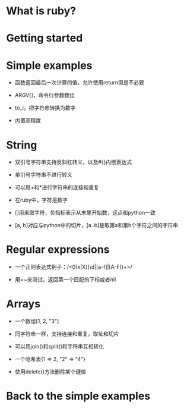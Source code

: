 What is ruby?
=============

Getting started
===============

Simple examples
===============

* 函数返回最后一次计算的值，允许使用return但是不必要

* ARGV[]，命令行参数数组

* to_i，把字符串转换为数字

* 内置高精度

String
======

* 双引号字符串支持反斜杠转义，以及#{}内嵌表达式

* 单引号字符串不进行转义

* 可以用+和*进行字符串的连接和重复

* 在ruby中，字符是数字

* []用来取字符，负指标表示从末尾开始数，这点和python一致

* [a, b]对应与python中的切片，[a..b]是取第a和第b个字符之间的字符串

Regular expressions
===================

* 一个正则表达式例子：/\<0(x|X)(\d|[a-f]|[A-F])+\>/

* 用=~来测试，返回第一个匹配的下标或者nil

Arrays
======

* 一个数组[1, 2, "3"]

* 同字符串一样，支持连接和重复，取址和切片

* 可以用join()和split()和字符串互相转化

* 一个哈希表{1 => 2, "2" => "4"}

* 使用delete()方法删除某个键值

Back to the simple examples
===========================
